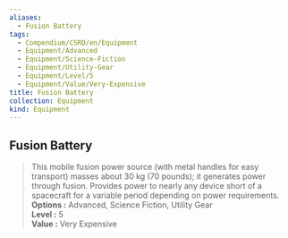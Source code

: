 ```yaml
---
aliases:
  - Fusion Battery
tags:
  - Compendium/CSRD/en/Equipment
  - Equipment/Advanced
  - Equipment/Science-Fiction
  - Equipment/Utility-Gear
  - Equipment/Level/5
  - Equipment/Value/Very-Expensive
title: Fusion Battery
collection: Equipment
kind: Equipment
---
```

## Fusion Battery  
  
>This mobile fusion power source (with metal handles for easy transport) masses about 30 kg (70 pounds); it generates power through fusion. Provides power to nearly any device short of a spacecraft for a variable period depending on power requirements.  
> **Options :** Advanced, Science Fiction, Utility Gear  
> **Level :** 5  
> **Value :** Very Expensive